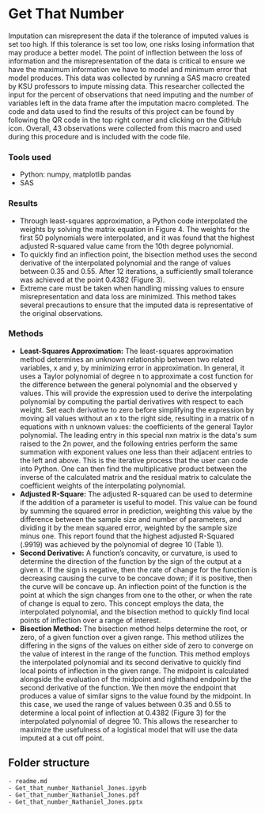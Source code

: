 # Get That Number

Imputation can misrepresent the data if the tolerance of imputed values is set too high. If this tolerance is set too low, one risks losing information that may produce a better model. The point of inflection between the loss of information and the misrepresentation of the data is critical to ensure we have the maximum information we have to model and minimum error that model produces. This data was collected by running a SAS macro created by KSU professors to impute missing data. This researcher collected the input for the percent of observations that need imputing and the number of variables left in the data frame after the imputation macro completed. The code and data used to find the results of this project can be found by following the QR code in the top right corner and clicking on the GitHub icon. Overall, 43 observations were collected from this macro and used during this procedure and is included with the code file.


### __Tools used__     
* Python: numpy, matplotlib pandas
* SAS

### __Results__    
* Through least-squares approximation, a Python code interpolated the weights by solving the matrix equation in Figure 4. The weights for the first 50 polynomials were interpolated, and it was found that the highest adjusted R-squared value came from the 10th degree polynomial.
* To quickly find an inflection point, the bisection method uses the second derivative of the interpolated polynomial and the range of values between 0.35 and 0.55. After 12 iterations, a sufficiently small tolerance was achieved at the point 0.4382 (Figure 3).
* Extreme care must be taken when handling missing values to ensure misrepresentation and data loss are minimized. This method takes several precautions to ensure that the imputed data is representative of the original observations.

### __Methods__    
* __Least-Squares Approximation:__ The least-squares approximation method determines an unknown relationship between two related variables, x and y, by minimizing error in approximation. In general, it uses a Taylor polynomial of degree n to approximate a cost function for the difference between the general polynomial and the observed y values. This will provide the expression used to derive the interpolating polynomial by computing the partial derivatives with respect to each weight. Set each derivative to zero before simplifying the expression by moving all values without an x to the right side, resulting in a matrix of n equations with n unknown values: the coefficients of the general Taylor polynomial. The leading entry in this special nxn matrix is the data's sum raised to the 2n power, and the following entries perform the same summation with exponent values one less than their adjacent entries to the left and above. This is the iterative process that the user can code into Python. One can then find the multiplicative product between the inverse of the calculated matrix and the residual matrix to calculate the coefficient weights of the interpolating polynomial.
* __Adjusted R-Square:__ The adjusted R-squared can be used to determine if the addition of a parameter is useful to model. This value can be found by summing the squared error in prediction, weighting this value by the difference between the sample size and number of parameters, and dividing it by the mean squared error, weighted by the sample size minus one. This report found that the highest adjusted R-Squared (.9919) was achieved by the polynomial of degree 10 (Table 1). 
* __Second Derivative:__ A function’s concavity, or curvature, is used to determine the direction of the function by the sign of the output at a given x. If the sign is negative, then the rate of change for the function is decreasing causing the curve to be concave down; if it is positive, then the curve will be concave up. An inflection point of the function is the point at which the sign changes from one to the other, or when the rate of change is equal to zero. This concept employs the data, the interpolated polynomial, and the bisection method to quickly find local points of inflection over a range of interest. 
* __Bisection Method:__ The bisection method helps determine the root, or zero, of a given function over a given range. This method utilizes the differing in the signs of the values on either side of zero to converge on the value of interest in the range of the function. This method employs the interpolated polynomial and its second derivative to quickly find local points of inflection in the given range. The midpoint is calculated alongside the evaluation of the midpoint and righthand endpoint by the second derivative of the function. We then move the endpoint that produces a value of similar signs to the value found by the midpoint. In this case, we used the range of values between 0.35 and 0.55 to determine a local point of inflection at 0.4382 (Figure 3) for the interpolated polynomial of degree 10. This allows the researcher to maximize the usefulness of a logistical model that will use the data imputed at a cut off point.


## Folder structure

```
- readme.md
- Get_that_number_Nathaniel_Jones.ipynb
- Get_that_number_Nathaniel_Jones.pdf
- Get_that_number_Nathaniel_Jones.pptx

```